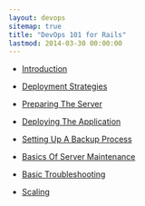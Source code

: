 ```yaml
---
layout: devops
sitemap: true
title: "DevOps 101 for Rails"
lastmod: 2014-03-30 00:00:00
---
```


<div class="post-list">
    <ul>
			<li>
				<a href="{{ site.baseurl }}/rails-devops/introduction/">
					Introduction
				</a>
     </li>
   </ul>
    <ul>
			<li>
				<a href="{{ site.baseurl }}/rails-devops/deployment-strategies/">
					Deployment Strategies
				</a>
     </li>
   </ul>
    <ul>
			<li>
				<a href="{{ site.baseurl }}/rails-devops/preparing-the-server/">
					Preparing The Server
				</a>
     </li>
   </ul>
    <ul>
			<li>
				<a href="{{ site.baseurl }}/rails-devops/deploying-application/">
					Deploying The Application
				</a>
     </li>
   </ul>
    <ul>
			<li>
				<a href="{{ site.baseurl }}/rails-devops/backup-plan/">
					Setting Up A Backup Process
				</a>
     </li>
   </ul>
    <ul>
			<li>
				<a href="{{ site.baseurl }}/rails-devops/basics-of-server-maintenance/">
					Basics Of Server Maintenance
				</a>
     </li>
   </ul>
    <ul>
			<li>
				<a href="{{ site.baseurl }}/rails-devops/basic-troubleshooting/">
					Basic Troubleshooting
				</a>
     </li>
   </ul>
    <ul>
			<li>
				<a href="{{ site.baseurl }}/rails-devops/scaling/">
					Scaling
				</a>
     </li>
   </ul>
</div>

